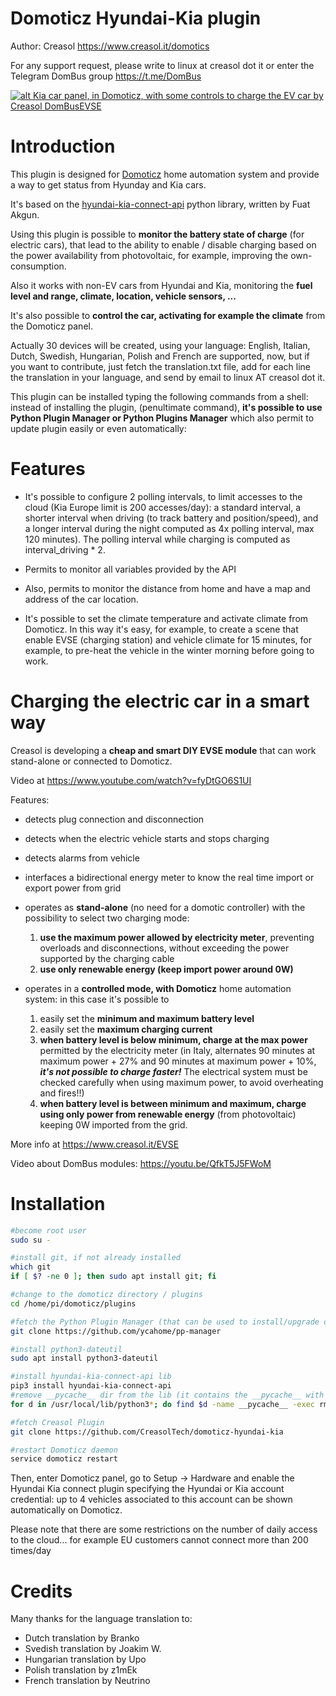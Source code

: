 # Domoticz Hyundai-Kia plugin
Author: Creasol https://www.creasol.it/domotics

For any support request, please write to linux at creasol dot it or enter the Telegram DomBus group https://t.me/DomBus 

[![alt Kia car panel, in Domoticz, with some controls to charge the EV car by Creasol DomBusEVSE](https://images.creasol.it/kia_domoticz2.webp "Kia car panel, in Domoticz, with some controls to charge the EV car by Creasol DomBusEVSE")](https://www.creasol.it/EVSE)

# Introduction

This plugin is designed for [Domoticz](https://www.domoticz.com) home automation system and provide a way to get status from Hyunday and Kia cars.

It's based on the [hyundai-kia-connect-api](https://pypi.org/project/hyundai-kia-connect-api/) python library, written by Fuat Akgun.  

Using this plugin is possible to **monitor the battery state of charge** (for electric cars), that lead to the ability to enable / disable charging based on the power availability from photovoltaic, for example, improving the own-consumption. 

Also it works with non-EV cars from Hyundai and Kia, monitoring the **fuel level and range, climate, location, vehicle sensors, ...**

It's also possible to **control the car, activating for example the climate** from the Domoticz panel.

Actually 30 devices will be created, using your language: English, Italian, Dutch, Swedish, Hungarian, Polish and French are supported, now, but if you want to contribute, just fetch the translation.txt file, add for each line the translation in your language, and send by email to linux AT creasol dot it.

This plugin can be installed typing the following commands from a shell: instead of installing the plugin, (penultimate command),  **it's possible to use Python Plugin Manager or Python Plugins Manager** which also permit to update plugin easily or even automatically:

# Features
* It's possible to configure 2 polling intervals, to limit accesses to the cloud (Kia Europe limit is 200 accesses/day): a standard interval, a shorter interval when driving (to track battery and position/speed), and a longer interval during the night computed as 4x polling interval, max 120 minutes).  The polling interval while charging is computed as interval_driving * 2.

* Permits to monitor all variables provided by the API

* Also, permits to monitor the distance from home and have a map and address of the car location.

* It's possible to set the climate temperature and activate climate from Domoticz. In this way it's easy, for example, to create a scene that enable EVSE (charging station) and vehicle climate for 15 minutes, for example, to pre-heat the vehicle in the winter morning before going to work.


# Charging the electric car in a smart way

Creasol is developing a __cheap and smart DIY EVSE module__ that can work stand-alone or connected to Domoticz.

Video at https://www.youtube.com/watch?v=fyDtGO6S1UI

Features:
* detects plug connection and disconnection
* detects when the electric vehicle starts and stops charging
* detects alarms from vehicle
* interfaces a bidirectional energy meter to know the real time import or export power from grid
* operates as __stand-alone__ (no need for a domotic controller) with the possibility to select two charging mode:
    1. __use the maximum power allowed by electricity meter__, preventing overloads and disconnections, without exceeding the power supported by the charging cable
    2. __use only renewable energy (keep import power around 0W)__

* operates in a __controlled mode, with Domoticz__ home automation system: in this case it's possible to 
	1. easily set the __minimum and maximum battery level__
	2. easily set the __maximum charging current__
	3. __when battery level is below minimum, charge at the max power__ permitted by the electricity meter (in Italy, alternates 90 minutes at maximum power + 27% and 90 minutes at maximum power + 10%, ___it's not possible to charge faster!___ The electrical system must be checked carefully when using maximum power, to avoid overheating and fires!!)
	4. __when battery level is between minimum and maximum, charge using only power from renewable energy__ (from photovoltaic) keeping 0W imported from the grid.

More info at https://www.creasol.it/EVSE

Video about DomBus modules: https://youtu.be/QfkT5J5FWoM


# Installation

```bash
#become root user
sudo su -

#install git, if not already installed
which git
if [ $? -ne 0 ]; then sudo apt install git; fi

#change to the domoticz directory / plugins
cd /home/pi/domoticz/plugins 

#fetch the Python Plugin Manager (that can be used to install/upgrade other plugins, including domoticz-hyundai-kia)
git clone https://github.com/ycahome/pp-manager

#install python3-dateutil
sudo apt install python3-dateutil

#install hyundai-kia-connect-api lib
pip3 install hyundai-kia-connect-api
#remove __pycache__ dir from the lib (it contains the __pycache__ with sources compiled by a different python version or different CPU)
for d in /usr/local/lib/python3*; do find $d -name __pycache__ -exec rm -r {} \; ; done

#fetch Creasol Plugin
git clone https://github.com/CreasolTech/domoticz-hyundai-kia

#restart Domoticz daemon
service domoticz restart
```

Then, enter Domoticz panel, go to Setup -> Hardware and enable the Hyundai Kia connect plugin specifying the Hyundai or Kia account credential: up to 4 vehicles associated to this account can be shown automatically on Domoticz.

Please note that there are some restrictions on the number of daily access to the cloud... for example EU customers cannot connect more than 200 times/day


# Credits
Many thanks for the language translation to:
* Dutch translation by Branko
* Svedish translation by Joakim W.
* Hungarian translation by Upo
* Polish translation by z1mEk
* French translation by Neutrino


